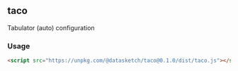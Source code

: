 ## taco

Tabulator (auto) configuration

### Usage

```html
<script src="https://unpkg.com/@datasketch/taco@0.1.0/dist/taco.js"></script>
```